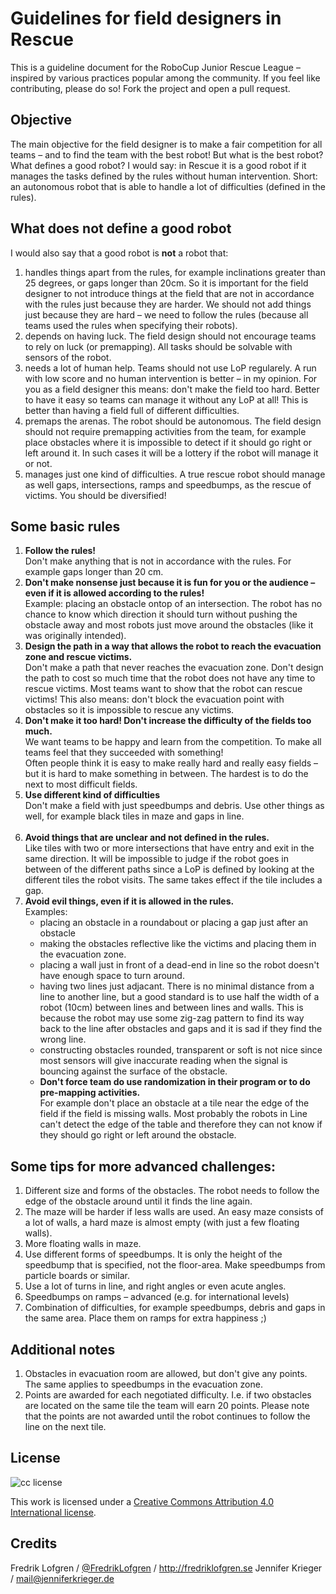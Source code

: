 # Guidelines for field designers in Rescue

This is a guideline document for the RoboCup Junior Rescue League – inspired by various practices popular among the community.
If you feel like contributing, please do so! Fork the project and open a pull request.


## Objective

The main objective for the field designer is to make a fair competition for all teams – and to find the team with the best robot! 
But what is the best robot? What defines a good robot? I would say: in Rescue it is a good robot if it manages the tasks defined by the rules without human intervention. Short: an autonomous robot that is able to handle a lot of difficulties (defined in the rules). 


## What does not define a good robot

I would also say that a good robot is **not** a robot that:

1. handles things apart from the rules, for example inclinations greater than 25 degrees, or gaps longer than 20cm. So it is important for the field designer to not introduce things at the field that are not in accordance with the rules just because they are harder. We should not add things just because they are hard – we need to follow the rules (because all teams used the rules when specifying their robots). 
2. depends on having luck. The field design should not encourage teams to rely on luck (or premapping). All tasks should be solvable with sensors of the robot. 
3. needs a lot of human help. Teams should not use LoP regularely. A run with low score and no human intervention is better – in my opinion. For you as a field designer this means: don't make the field too hard. Better to have it easy so teams can manage it without any LoP at all! This is better than having a field full of different difficulties. 
4. premaps the arenas. The robot should be autonomous. The field design should not require premapping activities from the team, for example place obstacles where it is impossible to detect if it should go right or left around it. In such cases it will be a lottery if the robot will manage it or not.
5. manages just one kind of difficulties. A true rescue robot should manage as well gaps, intersections, ramps and speedbumps, as the rescue of victims. You should be diversified! 


## Some basic rules
<ol>
  <li><strong>Follow the rules!</strong><br>Don't make anything that is not in accordance with the rules. For example gaps longer than 20 cm.<br></li>
  
  <li><strong>Don't make nonsense just because it is fun for you or the audience – even if it is allowed according to the rules!</strong><br>
  Example: placing an obstacle ontop of an intersection. The robot has no chance to know which direction it should turn without pushing the obstacle away and most robots just move around the obstacles (like it was originally intended). <br>
  <li><strong>Design the path in a way that allows the robot to reach the evacuation zone and rescue victims.</strong><br>
  Don't make a path that never reaches the evacuation zone. Don't design the path to cost so much time that the robot does not have any time to rescue victims. Most teams want to show that the robot can rescue victims! 
This also means: don't block the evacuation point with obstacles so it is impossible to rescue any victims.<br></li>

<li><strong>Don't make it too hard! Don't increase the difficulty of the fields too much.</strong><br>
We want teams to be happy and learn from the competition. To make all teams feel that they succeeded with something!<br> 
Often people think it is easy to make really hard and really easy fields – but it is hard to make something in between. The hardest is to do the next to most difficult fields. <br></li>

<li><strong>Use different kind of difficulties</strong><br>
Don't make a field with just speedbumps and debris. Use other things as well, for example black tiles in maze and gaps in line.<br><br></li>

<li><strong>Avoid things that are unclear and not defined in the rules.</strong><br> 
Like tiles with two or more intersections that have entry and exit in the same direction. It will be impossible to judge if the robot goes in between of the different paths since a LoP is defined by looking at the different tiles the robot visits. The same takes effect if the tile includes a gap.<br></li>

<li><strong>Avoid evil things, even if it is allowed in the rules.</strong><br>
Examples:
<ul> 
<li> placing an obstacle in a roundabout or placing a gap just after an obstacle <br></li>
<li> making the obstacles reflective like the victims and placing them in the evacuation zone. <br></li>
<li> placing a wall just in front of a dead-end in line so the robot doesn't have enough space to turn around.  <br></li>
<li> having two lines just adjacant. There is no minimal distance from a line to another line, but a good standard is to use half the width of a robot (10cm) between lines and between lines and walls. This is because the robot may use some zig-zag pattern to find its way back to the line after obstacles and gaps and it is sad if they find the wrong line. <br></li>
<li> constructing obstacles rounded, transparent or soft is not nice since most sensors will give inaccurate reading when the signal is bouncing against the surface of the obstacle.<br></li>

<li><strong>Don't force team do use randomization in their program or to do pre-mapping activities.</strong><br>
For example don't place an obstacle at a tile near the edge of the field if the field is missing walls. Most probably the robots in Line can't detect the edge of the table and therefore they can not know if they should go right or left around the obstacle.<br></li>
</ol>



## Some tips for more advanced challenges: 

1. Different size and forms of the obstacles. The robot needs to follow the edge of the obstacle around until it finds the line again.
2. The maze will be harder if less walls are used. An easy maze consists of a lot of walls, a hard maze is almost empty (with just a few floating walls). 
3. More floating walls in maze. 
4. Use different forms of speedbumps. It is only the height of the speedbump that is specified, not the floor-area. Make speedbumps from particle boards or similar. 
5. Use a lot of turns in line, and right angles or even acute angles. 
6. Speedbumps on ramps – advanced (e.g. for international levels)
7. Combination of difficulties, for example speedbumps, debris and gaps in the same area. Place them on ramps for extra happiness ;)


## Additional notes
1. Obstacles in evacuation room are allowed, but don't give any points. The same applies to speedbumps in the evacuation zone.
2. Points are awarded for each negotiated difficulty. I.e. if two obstacles are located on the same tile the team will earn 20 points. Please note that the points are not awarded until the robot continues to follow the line on the next tile. 


## License

![cc license](http://i.creativecommons.org/l/by/4.0/88x31.png)

This work is licensed under a [Creative Commons Attribution 4.0
International license](https://creativecommons.org/licenses/by/4.0/).

## Credits

Fredrik Lofgren / [@FredrikLofgren](https://twitter.com/fredriklofgren) / http://fredriklofgren.se
Jennifer Krieger / mail@jenniferkrieger.de
